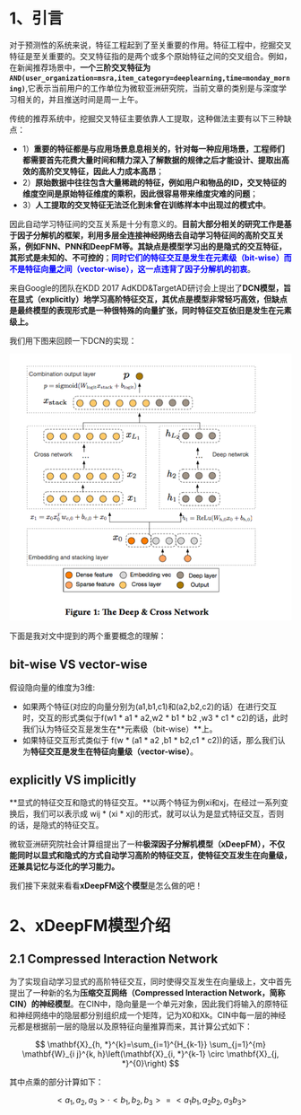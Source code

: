 # 1、引言

对于预测性的系统来说，特征工程起到了至关重要的作用。特征工程中，挖掘交叉特征是至关重要的。交叉特征指的是两个或多个原始特征之间的交叉组合。例如，在新闻推荐场景中，**一个三阶交叉特征为`AND(user_organization=msra,item_category=deeplearning,time=monday_morning)`**,它表示当前用户的工作单位为微软亚洲研究院，当前文章的类别是与深度学习相关的，并且推送时间是周一上午。

传统的推荐系统中，挖掘交叉特征主要依靠人工提取，这种做法主要有以下三种缺点：

- 1）**重要的特征都是与应用场景息息相关的，针对每一种应用场景，工程师们都需要首先花费大量时间和精力深入了解数据的规律之后才能设计、提取出高效的高阶交叉特征，因此人力成本高昂**；
- 2）**原始数据中往往包含大量稀疏的特征，例如用户和物品的ID，交叉特征的维度空间是原始特征维度的乘积，因此很容易带来维度灾难的问题**；
- 3）**人工提取的交叉特征无法泛化到未曾在训练样本中出现过的模式中**。

因此自动学习特征间的交互关系是十分有意义的。**目前大部分相关的研究工作是基于因子分解机的框架，利用多层全连接神经网络去自动学习特征间的高阶交互关系，例如FNN、PNN和DeepFM等。其缺点是模型学习出的是隐式的交互特征，其形式是未知的、不可控的**；**<font color= blue>同时它们的特征交互是发生在元素级（bit-wise）而不是特征向量之间（vector-wise），这一点违背了因子分解机的初衷</font>**。

来自Google的团队在KDD 2017 AdKDD&TargetAD研讨会上提出了**DCN模型，旨在显式（explicitly）地学习高阶特征交互，其优点是模型非常轻巧高效，但缺点是最终模型的表现形式是一种很特殊的向量扩张，同时特征交互依旧是发生在元素级上。**

我们用下图来回顾一下DCN的实现：

![img](img/1.png)

下面是我对文中提到的两个重要概念的理解：

## bit-wise VS vector-wise

假设隐向量的维度为3维:
- 如果两个特征(对应的向量分别为(a1,b1,c1)和(a2,b2,c2)的话）在进行交互时，交互的形式类似于f(w1 * a1 * a2,w2 * b1 * b2 ,w3 * c1 * c2)的话，此时我们认为特征交互是发生在**元素级（bit-wise）**上。
- 如果特征交互形式类似于 f(w * (a1 * a2 ,b1 * b2,c1 * c2))的话，那么我们认为**特征交互是发生在特征向量级（vector-wise）**。

## explicitly VS implicitly

**显式的特征交互和隐式的特征交互。**以两个特征为例xi和xj，在经过一系列变换后，我们可以表示成 wij * (xi * xj)的形式，就可以认为是显式特征交互，否则的话，是隐式的特征交互。

微软亚洲研究院社会计算组提出了一种**极深因子分解机模型（xDeepFM），不仅能同时以显式和隐式的方式自动学习高阶的特征交互，使特征交互发生在向量级，还兼具记忆与泛化的学习能力。**

我们接下来就来看看**xDeepFM这个模型**是怎么做的吧！

# 2、xDeepFM模型介绍

## 2.1 Compressed Interaction Network

为了实现自动学习显式的高阶特征交互，同时使得交互发生在向量级上，文中首先提出了一种新的名为**压缩交互网络（Compressed Interaction Network，简称CIN）的神经模型**。在CIN中，隐向量是一个单元对象，因此我们将输入的原特征和神经网络中的隐层都分别组织成一个矩阵，记为X0和Xk。CIN中每一层的神经元都是根据前一层的隐层以及原特征向量推算而来，其计算公式如下：

$$
\mathbf{X}_{h, *}^{k}=\sum_{i=1}^{H_{k-1}} \sum_{j=1}^{m} \mathbf{W}_{i j}^{k, h}\left(\mathbf{X}_{i, *}^{k-1} \circ \mathbf{X}_{j, *}^{0}\right)
$$

其中点乘的部分计算如下：

$$
<a_{1}, a_{2}, a_{3}>\cdot<b_{1}, b_{2}, b_{3}>=<a_{1} b_{1}, a_{2} b_{2}, a_{3} b_{3}>
$$

